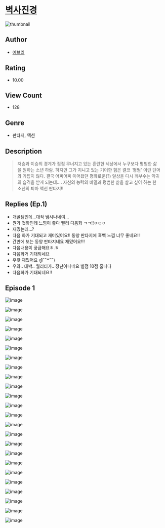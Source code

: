 # [벽사진경](https://comic.naver.com/challenge/list?titleId=810434)
![thumbnail](https://image-comic.pstatic.net/user_contents_data/challenge_comic/2023/05/23/365357/upload_4048842950488504624_480x623.jpeg)

## Author
- [예브리](https://comic.naver.com/artistTitle?id=365357)

## Rating
- 10.00

## View Count
- 128

## Genre
- 판타지, 액션

## Description
> 저승과 이승의 경계가 점점 무너지고 있는 혼란한 세상에서 누구보다 평범한 삶을 원하는 소년 하람. 하지만 그가 지니고 있는 기이한 힘은 결코 '평범' 이란 단어와 가깝지 않다. 결국 어찌어찌 이어왔던 평화로운(?) 일상을 다시 깨부수는 악귀의 습격을 받게 되는데.... 자신의 능력의 비밀과 평범한 삶을 살고 싶어 하는 한 소년의 퇴마 액션 판타지!!

## Replies (Ep.1)
- 개꿀잼인데…대작 냄시나네여…
- 뭔가 첫화인데 느낌이 좋다 빨리 다음화 ㄱㄱ!!ㅇㅂㅇ
- 재밌는데...?
- 다음 화가 기대되고 재미있어요!! 동양 판타지에 흑백 느낌 너무 좋네요!!
- 간만에 보는 동양 판타지네요 재밌어요!!!
- 다음내용이 궁금해요ㅎ.ㅎ
- 다음화거 기대되네요
- 우왓 재밌어요 ദ്ദി˶﻿ˆ꒳ˆ˵)
- 우와.. 대박.. 퀄리티가.. 장난아니네요 별점 10점 줍니다
- 다음화가 기대되네요!!

## Episode 1
![image](https://image-comic.pstatic.net/user_contents_data/challenge_comic/2023/05/23/365357/upload_3702299077476169529.jpeg)

![image](https://image-comic.pstatic.net/user_contents_data/challenge_comic/2023/05/23/365357/upload_7017565023910650681.jpeg)

![image](https://image-comic.pstatic.net/user_contents_data/challenge_comic/2023/05/23/365357/upload_3486459249769539124.jpeg)

![image](https://image-comic.pstatic.net/user_contents_data/challenge_comic/2023/05/23/365357/upload_7234243769462437173.jpeg)

![image](https://image-comic.pstatic.net/user_contents_data/challenge_comic/2023/05/23/365357/upload_3761461372284986213.jpeg)

![image](https://image-comic.pstatic.net/user_contents_data/challenge_comic/2023/05/23/365357/upload_3558742247982839096.jpeg)

![image](https://image-comic.pstatic.net/user_contents_data/challenge_comic/2023/05/23/365357/upload_3616453611873460788.jpeg)

![image](https://image-comic.pstatic.net/user_contents_data/challenge_comic/2023/05/23/365357/upload_4050205249690363490.jpeg)

![image](https://image-comic.pstatic.net/user_contents_data/challenge_comic/2023/05/23/365357/upload_3835151973014921776.jpeg)

![image](https://image-comic.pstatic.net/user_contents_data/challenge_comic/2023/05/23/365357/upload_3486742017514813030.jpeg)

![image](https://image-comic.pstatic.net/user_contents_data/challenge_comic/2023/05/23/365357/upload_3760842380873786928.jpeg)

![image](https://image-comic.pstatic.net/user_contents_data/challenge_comic/2023/05/23/365357/upload_3847825827995004984.jpeg)

![image](https://image-comic.pstatic.net/user_contents_data/challenge_comic/2023/05/23/365357/upload_7004563491326866273.jpeg)

![image](https://image-comic.pstatic.net/user_contents_data/challenge_comic/2023/05/23/365357/upload_3919314995979105848.jpeg)

![image](https://image-comic.pstatic.net/user_contents_data/challenge_comic/2023/05/23/365357/upload_3978192937475990064.jpeg)

![image](https://image-comic.pstatic.net/user_contents_data/challenge_comic/2023/05/23/365357/upload_3546641221431734369.jpeg)

![image](https://image-comic.pstatic.net/user_contents_data/challenge_comic/2023/05/23/365357/upload_3545516209747669602.jpeg)

![image](https://image-comic.pstatic.net/user_contents_data/challenge_comic/2023/05/23/365357/upload_7090127293030608997.jpeg)

![image](https://image-comic.pstatic.net/user_contents_data/challenge_comic/2023/05/23/365357/upload_3689352100458803760.jpeg)

![image](https://image-comic.pstatic.net/user_contents_data/challenge_comic/2023/05/23/365357/upload_3558234277889521204.jpeg)

![image](https://image-comic.pstatic.net/user_contents_data/challenge_comic/2023/05/23/365357/upload_7234249060959465570.jpeg)

![image](https://image-comic.pstatic.net/user_contents_data/challenge_comic/2023/05/23/365357/upload_3472891465275290416.jpeg)

![image](https://image-comic.pstatic.net/user_contents_data/challenge_comic/2023/05/23/365357/upload_3775199769214936678.jpeg)

![image](https://image-comic.pstatic.net/user_contents_data/challenge_comic/2023/05/23/365357/upload_3991939933772342884.jpeg)
